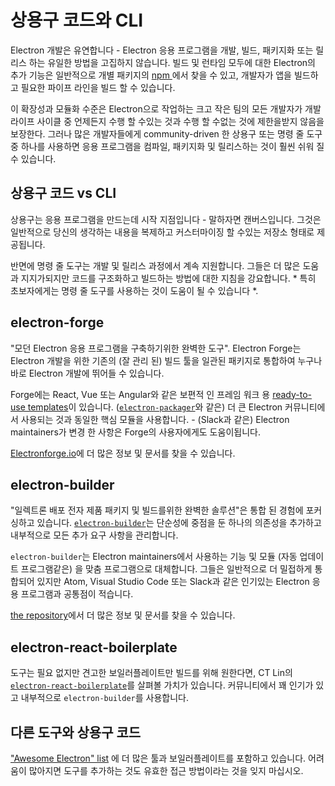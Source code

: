 # 상용구 코드와 CLI

Electron 개발은 유연합니다 - Electron 응용 프로그램을 개발, 빌드, 패키지화 또는 릴리스 하는 유일한 방법을 고집하지 않습니다. 빌드 및 런타임 모두에 대한 Electron의 추가 기능은 일반적으로 개별 패키지의 [ npm ](https://www.npmjs.com/search?q=electron)에서 찾을 수 있고, 개발자가 앱을 빌드하고 필요한 파이프 라인을 빌드 할 수 있습니다.

이 확장성과 모듈화 수준은 Electron으로 작업하는 크고 작은 팀의 모든 개발자가 개발 라이프 사이클 중 언제든지 수행 할 수있는 것과 수행 할 수없는 것에 제한을받지 않음을 보장한다. 그러나 많은 개발자들에게 community-driven 한 상용구 또는 명령 줄 도구 중 하나를 사용하면 응용 프로그램을 컴파일, 패키지화 및 릴리스하는 것이 훨씬 쉬워 질 수 있습니다.

## 상용구 코드 vs CLI

상용구는 응용 프로그램을 만드는데 시작 지점입니다 - 말하자면 캔버스입니다. 그것은 일반적으로 당신의 생각하는 내용을 복제하고 커스터마이징 할 수있는 저장소 형태로 제공됩니다.

반면에 명령 줄 도구는 개발 및 릴리스 과정에서 계속 지원합니다. 그들은 더 많은 도움과 지지가되지만 코드를 구조화하고 빌드하는 방법에 대한 지침을 강요합니다. * 특히 초보자에게는 명령 줄 도구를 사용하는 것이 도움이 될 수 있습니다 *.

## electron-forge

"모던 Electron 응용 프로그램을 구축하기위한 완벽한 도구". Electron Forge는 Electron 개발을 위한 기존의 (잘 관리 된) 빌드 툴을 일관된 패키지로 통합하여 누구나 바로 Electron 개발에 뛰어들 수 있습니다.

Forge에는 React, Vue 또는 Angular와 같은 보편적 인 프레임 워크 용 [ready-to-use templates](https://electronforge.io/templates)이 있습니다. ([`electron-packager`](https://github.com/electron-userland/electron-packager)와 같은) 더 큰 Electron 커뮤니티에서 사용되는 것과 동일한 핵심 모듈을 사용합니다. - (Slack과 같은) Electron maintainers가 변경 한 사항은 Forge의 사용자에게도 도움이됩니다.

[Electronforge.io](https://electronforge.io/)에 더 많은 정보 및 문서를 찾을 수 있습니다.

## electron-builder

"일렉트론 배포 전자 제품 패키지 및 빌드를위한 완벽한 솔루션"은 통합 된 경험에 포커싱하고 있습니다. [`electron-builder`](https://github.com/electron-userland/electron-builder)는 단순성에 중점을 둔 하나의 의존성을 추가하고 내부적으로 모든 추가 요구 사항을 관리합니다.

`electron-builder`는 Electron maintainers에서 사용하는 기능 및 모듈 (자동 업데이트 프로그램같은) 을 맞춤 프로그램으로 대체합니다. 그들은 일반적으로 더 밀접하게 통합되어 있지만 Atom, Visual Studio Code 또는 Slack과 같은 인기있는 Electron 응용 프로그램과 공통점이 적습니다.

[the repository](https://github.com/electron-userland/electron-builder)에서 더 많은 정보 및 문서를 찾을 수 있습니다.

## electron-react-boilerplate

도구는 필요 없지만 견고한 보일러플레이트만 빌드를 위해 원한다면, CT Lin의 [`electron-react-boilerplate`](https://github.com/chentsulin/electron-react-boilerplate)를 살펴볼 가치가 있습니다. 커뮤니티에서 꽤 인기가 있고 내부적으로 `electron-builder`를 사용합니다.

## 다른 도구와 상용구 코드

["Awesome Electron" list](https://github.com/sindresorhus/awesome-electron#boilerplates) 에 더 많은 툴과 보일러플레이트를 포함하고 있습니다. 어려움이 많아지면 도구를 추가하는 것도 유효한 접근 방법이라는 것을 잊지 마십시오.